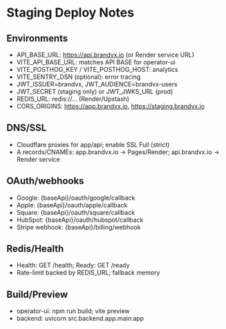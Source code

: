 # Staging Deploy Notes

## Environments
- API_BASE_URL: https://api.brandvx.io (or Render service URL)
- VITE_API_BASE_URL: matches API BASE for operator-ui
- VITE_POSTHOG_KEY / VITE_POSTHOG_HOST: analytics
- VITE_SENTRY_DSN (optional): error tracing
- JWT_ISSUER=brandvx, JWT_AUDIENCE=brandvx-users
- JWT_SECRET (staging only) or JWT_JWKS_URL (prod)
- REDIS_URL: redis://... (Render/Upstash)
- CORS_ORIGINS: https://app.brandvx.io, https://staging.brandvx.io

## DNS/SSL
- Cloudflare proxies for app/api; enable SSL Full (strict)
- A records/CNAMEs: app.brandvx.io → Pages/Render; api.brandvx.io → Render service

## OAuth/webhooks
- Google: {baseApi}/oauth/google/callback
- Apple: {baseApi}/oauth/apple/callback
- Square: {baseApi}/oauth/square/callback
- HubSpot: {baseApi}/oauth/hubspot/callback
- Stripe webhook: {baseApi}/billing/webhook

## Redis/Health
- Health: GET /health; Ready: GET /ready
- Rate-limit backed by REDIS_URL; fallback memory

## Build/Preview
- operator-ui: npm run build; vite preview
- backend: uvicorn src.backend.app.main:app

